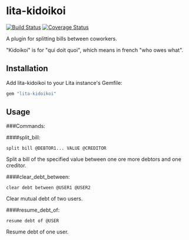 # lita-kidoikoi

[![Build Status](https://travis-ci.org/blackbirdco/lita-kidoikoi.png?branch=master)](https://travis-ci.org/blackbirdco/lita-kidoikoi)
[![Coverage Status](https://coveralls.io/repos/blackbirdco/lita-kidoikoi/badge.png)](https://coveralls.io/r/blackbirdco/lita-kidoikoi)

A plugin for splitting bills between coworkers.

"Kidoikoi" is for "qui doit quoi", which means in french "who owes what".

## Installation

Add lita-kidoikoi to your Lita instance's Gemfile:

``` ruby
gem "lita-kidoikoi"
```

## Usage

###Commands:

####split\_bill:

`split bill @DEBTOR1... VALUE @CREDITOR`

Split a bill of the specified value between one ore more debtors and one creditor.

####clear\_debt\_between:

`clear debt between @USER1 @USER2`

Clear mutual debt of two users.

####resume\_debt\_of:

`resume debt of @USER`

Resume debt of one user.
